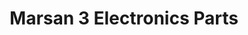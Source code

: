 ---
title: "Marsan 3 Electronics Parts"
url: /imus/marsan-3-electronics-parts/
shop: radiotechnics
---